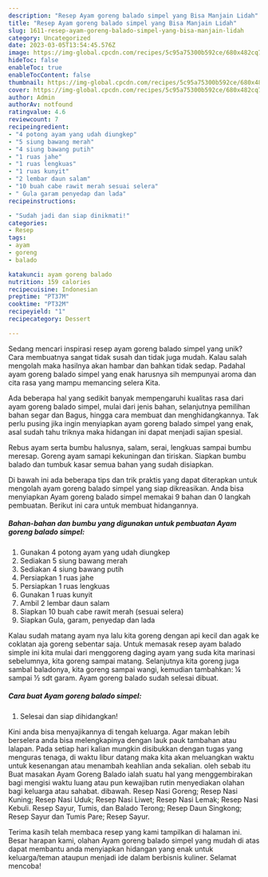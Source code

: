 ```yaml
---
description: "Resep Ayam goreng balado simpel yang Bisa Manjain Lidah"
title: "Resep Ayam goreng balado simpel yang Bisa Manjain Lidah"
slug: 1611-resep-ayam-goreng-balado-simpel-yang-bisa-manjain-lidah
category: Uncategorized
date: 2023-03-05T13:54:45.576Z
image: https://img-global.cpcdn.com/recipes/5c95a75300b592ce/680x482cq70/ayam-goreng-balado-simpel-foto-resep-utama.jpg
hideToc: false
enableToc: true
enableTocContent: false
thumbnail: https://img-global.cpcdn.com/recipes/5c95a75300b592ce/680x482cq70/ayam-goreng-balado-simpel-foto-resep-utama.jpg
cover: https://img-global.cpcdn.com/recipes/5c95a75300b592ce/680x482cq70/ayam-goreng-balado-simpel-foto-resep-utama.jpg
author: Admin
authorAv: notfound
ratingvalue: 4.6
reviewcount: 7
recipeingredient:
- "4 potong ayam yang udah diungkep"
- "5 siung bawang merah"
- "4 siung bawang putih"
- "1 ruas jahe"
- "1 ruas lengkuas"
- "1 ruas kunyit"
- "2 lembar daun salam"
- "10 buah cabe rawit merah sesuai selera"
- " Gula garam penyedap dan lada"
recipeinstructions:

- "Sudah jadi dan siap dinikmati!"
categories:
- Resep
tags:
- ayam
- goreng
- balado

katakunci: ayam goreng balado 
nutrition: 159 calories
recipecuisine: Indonesian
preptime: "PT37M"
cooktime: "PT32M"
recipeyield: "1"
recipecategory: Dessert

---
```





Sedang mencari inspirasi resep ayam goreng balado simpel yang unik? Cara membuatnya sangat tidak susah dan tidak juga mudah. Kalau salah mengolah maka hasilnya akan hambar dan bahkan tidak sedap. Padahal ayam goreng balado simpel yang enak harusnya sih mempunyai aroma dan cita rasa yang mampu memancing selera Kita.





Ada beberapa hal yang sedikit banyak mempengaruhi kualitas rasa dari ayam goreng balado simpel, mulai dari jenis bahan, selanjutnya pemilihan bahan segar dan Bagus, hingga cara membuat dan menghidangkannya. Tak perlu pusing jika ingin menyiapkan ayam goreng balado simpel yang enak,      asal sudah tahu triknya maka hidangan ini dapat menjadi sajian spesial.














Rebus ayam serta bumbu halusnya, salam, serai, lengkuas sampai bumbu meresap. Goreng ayam samapi kekuningan dan tiriskan. Siapkan bumbu balado dan tumbuk kasar semua bahan yang sudah disiapkan.






Di bawah ini ada beberapa tips dan trik praktis yang dapat diterapkan untuk mengolah ayam goreng balado simpel yang siap dikreasikan. Anda bisa menyiapkan Ayam goreng balado simpel memakai 9 bahan dan 0 langkah pembuatan. Berikut ini cara untuk membuat hidangannya.

<!--inarticleads1-->

##### Bahan-bahan dan bumbu yang digunakan untuk pembuatan Ayam goreng balado simpel:

1. Gunakan 4 potong ayam yang udah diungkep
1. Sediakan 5 siung bawang merah
1. Sediakan 4 siung bawang putih
1. Persiapkan 1 ruas jahe
1. Persiapkan 1 ruas lengkuas
1. Gunakan 1 ruas kunyit
1. Ambil 2 lembar daun salam
1. Siapkan 10 buah cabe rawit merah (sesuai selera)
1. Siapkan  Gula, garam, penyedap dan lada


Kalau sudah matang ayam nya lalu kita goreng dengan api kecil dan agak ke coklatan aja goreng sebentar saja. Untuk memasak resep ayam balado simple ini kita mulai dari menggoreng daging ayam yang suda kita marinasi sebelumnya, kita goreng sampai matang. Selanjutnya kita goreng juga sambal baladonya, kita goreng sampai wangi, kemudian tambahkan: ¼ sampai ½ sdt garam. Ayam goreng balado sudah selesai dibuat. 

<!--inarticleads2-->

##### Cara buat Ayam goreng balado simpel:


1. Selesai dan siap dihidangkan!

Kini anda bisa menyajikannya di tengah keluarga. Agar makan lebih berselera anda bisa melengkapinya dengan lauk pauk tambahan atau lalapan. Pada setiap hari kalian mungkin disibukkan dengan tugas yang menguras tenaga, di waktu libur datang maka kita akan meluangkan waktu untuk kesenangan atau menambah keahlian anda sekalian. oleh sebab itu Buat masakan Ayam Goreng Balado ialah suatu hal yang menggembirakan bagi mengisi waktu luang atau pun kewajiban rutin menyediakan olahan bagi keluarga atau sahabat. dibawah. Resep Nasi Goreng; Resep Nasi Kuning; Resep Nasi Uduk; Resep Nasi Liwet; Resep Nasi Lemak; Resep Nasi Kebuli. Resep Sayur, Tumis, dan Balado Terong; Resep Daun Singkong; Resep Sayur dan Tumis Pare; Resep Sayur. 

Terima kasih telah membaca resep yang kami tampilkan di halaman ini. Besar harapan kami, olahan Ayam goreng balado simpel yang mudah di atas dapat membantu anda menyiapkan hidangan yang enak untuk keluarga/teman ataupun menjadi ide dalam berbisnis kuliner. Selamat mencoba!
